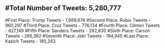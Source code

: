 #Total Number of Tweets: 5,280,777 
---
#First Place: Trump Tweets - 1,989,678
#Second Place: Rubio Tweets - 960,297
#Third Place: Cruz Tweets - 776,134
#Fourth Place: Clinton Tweets - 627,149
#Fifth Place: Sanders Tweets - 282,830
#Sixth Place: Carson Tweets - 265,362
#Seventh Place: Jeb! Tweets - 194,945
#Last Place: Kasich Tweets - 185,343
